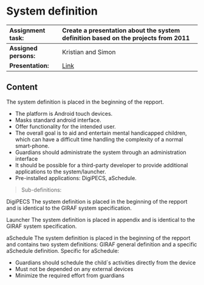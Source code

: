 # System definition #

| **Assignment task:** | Create a presentation about the system definition based on the projects from 2011 |
|:---------------------|:----------------------------------------------------------------------------------|
| **Assigned persons:** | Kristian and Simon |
| **Presentation:** | [Link](https://docs.google.com/present/edit?id=0AQDRW9mSHYvgZGhiY3ZudnNfN2MzMzRuZ2Ro) |

## Content ##

The system definition is placed in the beginning of the repport.
  * The platform is Android touch devices.
  * Masks standard android interface.
  * Offer functionality for the intended user.
  * The overall goal is to aid and entertain mental handicapped children, which can have a difficult time handling the complexity of a normal smart-phone.
  * Guardians should administrate the system through an administration interface
  * It should be possible for a third-party developer to provide additional applications to the system/launcher.
  * Pre-installed applications: DigiPECS, aSchedule.

> Sub-definitions:

DigiPECS
The system definition is placed in the beginning of the repport and is identical to the GIRAF system specification.

Launcher
The system definition is placed in appendix and is identical to the GIRAF system specification.

aSchedule
The system definition is placed in the beginning of the repport and contains two system definitions: GIRAF general definition and a specific aSchedule definition.
Specific for aSchedule:
  * Guardians should schedule the child´s activities directly from the device
  * Must not be depended on any external devices
  * Minimize the required effort from guardians